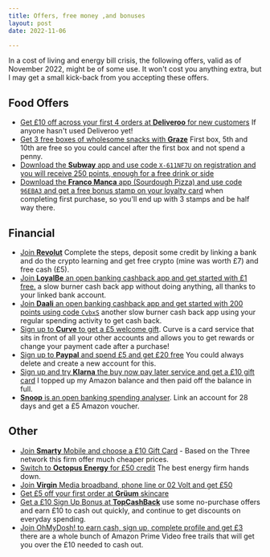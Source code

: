 ```yaml
---
title: Offers, free money ,and bonuses
layout: post
date: 2022-11-06

---
```

 In a cost of living and energy bill crisis, the following offers, valid as of November 2022, might be of some use. It won't cost you anything extra, but I may get a small kick-back from you accepting these offers.


## Food Offers

-  [Get £10 off across your first 4 orders at **Deliveroo** for new customers](https://www.trading212.com/invite/11QlTnmAce) If anyone hasn't used Deliveroo yet!
-  [Get 3 free boxes of wholesome snacks with **Graze**](https://www.graze.com/uk/p/MATB8FJWU) First box, 5th and 10th are free so you could cancel after the first box and not spend a penny.
- [Download the **Subway** app and use code `X-611NF7U` on registration and you will receive 250 points, enough for a free drink or side](https://apps.apple.com/gb/app/id1517055351)
- [Download the **Franco Manca** app (Sourdough Pizza) and use code `96EBA3` and get a free bonus stamp on your loyalty card](https://apps.apple.com/gb/app/franco-manca/id1481216094) when completing first purchase, so you'll end up with 3 stamps and be half way there.

## Financial 

- [Join **Revolut**](https://revolut.com/referral/mato9ln2!NOV1-22-VR-GB) Complete the steps, deposit some credit by linking a bank and do the crypto learning and get free crypto (mine was worth £7) and free cash (£5).
- [Join **LoyalBe** an open banking cashback app and get started with £1 free.](https://loyalbe.app/PD3wTMDx4zS7HK5E9) a slow burner cash back app without doing anything, all thanks to your linked bank account.
- [Join **Daali** an open banking cashback app and get started wjth 200 points using code `CvbxS`](https://refer.mydaali.com/XmXM8FYXqqjzg9Y8A) another slow burner cash back app using your regular spending activity to get cash back.
- [Sign up to **Curve** to get a £5 welcome gift](https://www.curve.com/join#D8944PYN). Curve is a card service that sits in front of all your other accounts and allows you to get rewards or change your payment cade after a purchase!
- [Sign up to **Paypal** and spend £5 and get £20 free](https://py.pl/16WGd0) You could always delete and create a new account for this.
- [Sign up and try **Klarna** the buy now pay later service and get a £10 gift card](https://invite.klarna.com/gb/f3ek4af7/default-gb) I topped up my Amazon balance and then paid off the balance in full.
- [**Snoop** is an open banking spending analyser](https://click.snoop.app/M2Tu/tt77ayl4). Link an account for 28 days and get a £5 Amazon voucher.


## Other

- [Join **Smarty** Mobile and choose a £10 Gift Card](https://i.smarty.co.uk/CSj6iKx) - Based on the Three network this firm offer much cheaper prices.
- [Switch to **Octopus Energy** for £50 credit](https://bit.ly/3oD1nnS) The best energy firm hands down.
- [Join **Virgin** Media broadband, phone line or 02 Volt and get £50](http://aklam.io/babpdz)
- [Get £5 off your first order at **Grüum** skincare](https://www.gruum.com/raf/mat-benfield)
- [Get a £10 Sign Up Bonus at **TopCashBack**](https://www.topcashback.co.uk/ref/matbee1983) use some no-purchase offers and earn £10 to cash out quickly, and continue to get discounts on everyday spending.
- [Join OhMyDosh! to earn cash, sign up, complete profile and get £3](https://ohmydosh.co.uk/validate/refer_a_friend/welcome/1056559?keyword=referred&epi=OMD-CO-218-1056559-39967382-11906480) there are a whole bunch of Amazon Prime Video free trails that will get you over the £10 needed to cash out.
